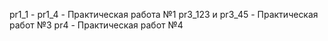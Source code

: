 pr1_1 - pr1_4 - Практическая работа №1
pr3_123 и pr3_45 - Практическая работ №3
pr4 - Практическая работ №4
